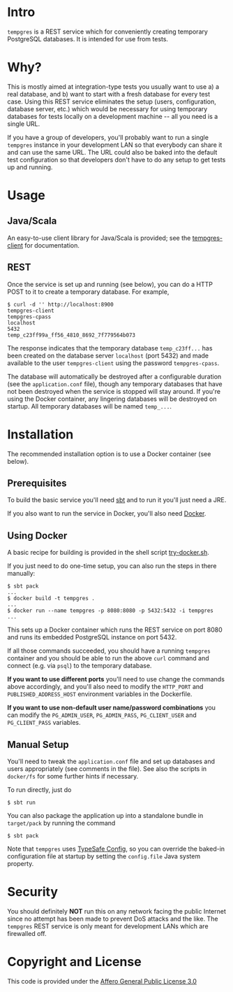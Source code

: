 # Intro

`tempgres` is a REST service which for conveniently creating temporary
PostgreSQL databases. It is intended for use from tests.

# Why?

This is mostly aimed at integration-type tests you usually want to use a) a real
database, and b) want to start with a fresh database for every test case. Using
this REST service eliminates the setup (users, configuration, database server,
etc.) which would be necessary for using temporary databases for tests locally
on a development machine -- all you need is a single URL.

If you have a group of developers, you'll probably want to run a single
`tempgres` instance in your development LAN so that everybody can share it
and can use the same URL. The URL could also be baked into the default
test configuration so that developers don't have to do any setup to get
tests up and running.

# Usage

## Java/Scala

An easy-to-use client library for Java/Scala is provided; see
the [tempgres-client](https://github.com/ClockworkConsulting/tempgres-client/blob/master/README.md) for documentation.

## REST

Once the service is set up and running (see below), you can do a HTTP
POST to it to create a temporary database. For example,

```
$ curl -d '' http://localhost:8900
tempgres-client
tempgres-cpass
localhost
5432
temp_c23ff99a_ff56_4810_8692_7f779564b073
```

The response indicates that the temporary database `temp_c23ff...` has
been created on the database server `localhost` (port 5432) and made
available to the user `tempgres-client` using the password
`tempgres-cpass`.

The database will automatically be destroyed after a configurable
duration (see the `application.conf` file), though any temporary databases
that have not been destroyed when the service is stopped will stay around.
If you're using the Docker container, any lingering databases will be destroyed
on startup. All temporary databases will be named `temp_...`.

# Installation

The recommended installation option is to use a Docker container (see below).

## Prerequisites

To build the basic service you'll need [sbt](http://www.scala-sbt.org/) and to run it you'll
just need a JRE.

If you also want to run the service in Docker, you'll also need [Docker](https://www.docker.com/).

## Using Docker

A basic recipe for building is provided in the shell script
[try-docker.sh](https://github.com/ClockworkConsulting/tempgres-server/blob/master/try-docker.sh).

If you just need to do one-time setup, you can also run the steps in there manually:

```
$ sbt pack
...
$ docker build -t tempgres .
...
$ docker run --name tempgres -p 8080:8080 -p 5432:5432 -i tempgres
...
```

This sets up a Docker container which runs the REST service on port 8080
and runs its embedded PostgreSQL instance on port 5432.

If all those commands succeeded, you should have a running `tempgres` container
and you should be able to run the above `curl` command and connect (e.g. via
`psql`) to the temporary database.

**If you want to use different ports** you'll need to use change the commands
above accordingly, and you'll also need to modify the `HTTP_PORT`
and `PUBLISHED_ADDRESS_HOST` environment variables in the Dockerfile.

**If you want to use non-default user name/password combinations** you
can modify the `PG_ADMIN_USER`, `PG_ADMIN_PASS`, `PG_CLIENT_USER`
and `PG_CLIENT_PASS` variables.

## Manual Setup

You'll need to tweak the `application.conf` file and set up databases
and users appropriately (see comments in the file). See also the
scripts in `docker/fs` for some further hints if necessary.

To run directly, just do

```
$ sbt run
```

You can also package the application up into a standalone bundle in `target/pack`
by running the command

```
$ sbt pack
```

Note that `tempgres` uses [TypeSafe Config](https://github.com/typesafehub/config), so
you can override the baked-in configuration file at startup by setting the `config.file`
Java system property.


# Security

You should definitely **NOT** run this on any network facing the public
Internet since no attempt has been made to prevent DoS attacks and the
like. The `tempgres` REST service is only meant for development LANs
which are firewalled off.

# Copyright and License

This code is provided under the [Affero General Public License 3.0](https://github.com/ClockworkConsulting/tempgres-server/blob/master/LICENSE)
